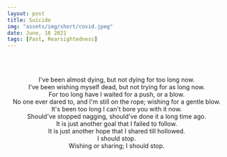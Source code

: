 ```yaml
---
layout: post
title: Suicide
img: "assets/img/short/covid.jpeg"
date: June, 18 2021
tags: [Past, Rearsightedness]
---
```

  
<br><br>
<div align="center">

I've been almost dying, but not dying for too long now.<br>
I've been wishing myself dead, but not trying for as long now.<br>
For too long have I waited for a push, or a blow. <br>
No one ever dared to, and I'm still on the rope; wishing for a gentle blow.<br>
It's been too long I can't bore you with it now.<br>
Should've stopped nagging, should've done it a long time ago.<br>
It is just another goal that I failed to follow.<br>
It is just another hope that I shared till hollowed.<br>
I should stop.<br>
Wishing or sharing; I should stop.
<br> 




</div>
<br><br>
<br><br>
<br><br>
<br><br>
<br><br>
<br><br>
